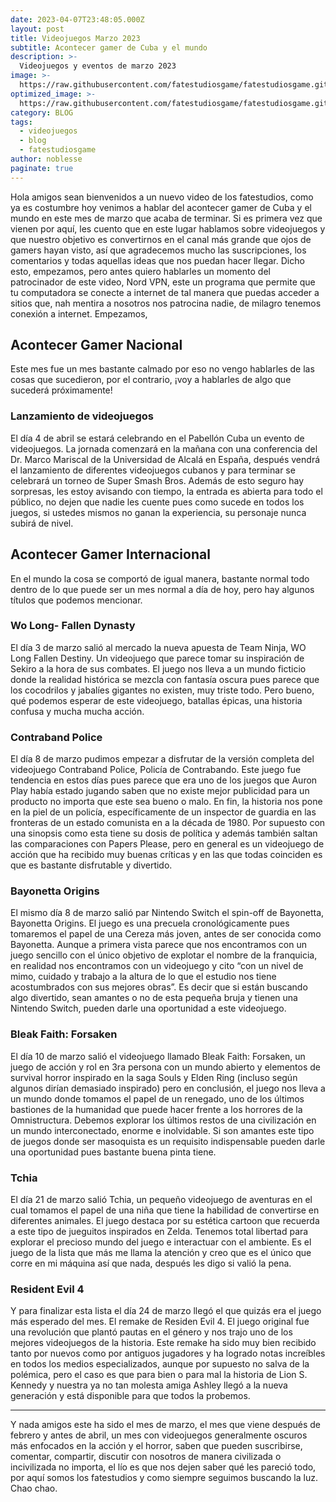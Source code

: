 ```yaml
---
date: 2023-04-07T23:48:05.000Z
layout: post
title: Videojuegos Marzo 2023
subtitle: Acontecer gamer de Cuba y el mundo
description: >-
  Videojuegos y eventos de marzo 2023
image: >-
  https://raw.githubusercontent.com/fatestudiosgame/fatestudiosgame.github.io/master/src/img/images-post/videojuegos-marzo-2023.jpg
optimized_image: >-
  https://raw.githubusercontent.com/fatestudiosgame/fatestudiosgame.github.io/master/src/img/images-post/videojuegos-marzo-2023.jpg
category: BLOG
tags:
  - videojuegos
  - blog
  - fatestudiosgame
author: noblesse
paginate: true
---
```

Hola amigos sean bienvenidos a un nuevo video de los fatestudios, como ya es costumbre hoy venimos a hablar del acontecer gamer de Cuba y el mundo en este mes de marzo que acaba de terminar.
Si es primera vez que vienen por aquí, les cuento que en este lugar hablamos sobre videojuegos y que nuestro objetivo es convertirnos en el canal más grande que ojos de gamers hayan visto, así que agradecemos mucho las suscripciones, los comentarios y todas aquellas ideas que nos puedan hacer llegar.
Dicho esto, empezamos, pero antes quiero hablarles un momento del patrocinador de este video, Nord VPN, este un programa que permite que tu computadora se conecte a internet de tal manera que puedas acceder a sitios que, nah mentira a nosotros nos patrocina nadie, de milagro tenemos conexión a internet.
Empezamos, 

## Acontecer Gamer Nacional
Este mes fue un mes bastante calmado por eso no vengo hablarles de las cosas que sucedieron, por el contrario, ¡voy a hablarles de algo que sucederá próximamente!

###	Lanzamiento de videojuegos
El día 4 de abril se estará celebrando en el Pabellón Cuba un evento de videojuegos. La jornada comenzará en la mañana con una conferencia del Dr. Marco Mariscal de la Universidad de Alcalá en España, después vendrá el lanzamiento de diferentes videojuegos cubanos y para terminar se celebrará un torneo de Super Smash Bros. Además de esto seguro hay sorpresas, les estoy avisando con tiempo, la entrada es abierta para todo el público, no dejen que nadie les cuente pues como sucede en todos los juegos, si ustedes mismos no ganan la experiencia, su personaje nunca subirá de nivel.


## Acontecer Gamer Internacional
En el mundo la cosa se comportó de igual manera, bastante normal todo dentro de lo que puede ser un mes normal a día de hoy, pero hay algunos títulos que podemos mencionar.

### Wo Long- Fallen Dynasty
El día 3 de marzo salió al mercado la nueva apuesta de Team Ninja, WO Long Fallen Destiny. Un videojuego que parece tomar su inspiración de Sekiro a la hora de sus combates. El juego nos lleva a un mundo ficticio donde la realidad histórica se mezcla con fantasía oscura pues parece que los cocodrilos y jabalíes gigantes no existen, muy triste todo. Pero bueno, qué podemos esperar de este videojuego, batallas épicas, una historia confusa y mucha mucha acción. 	
###	Contraband Police
El día 8 de marzo pudimos empezar a disfrutar de la versión completa del videojuego Contraband Police, Policía de Contrabando. Este juego fue tendencia en estos días pues parece que era uno de los juegos que Auron Play había estado jugando saben que no existe mejor publicidad para un producto no importa que este sea bueno o malo. En fin, la historia nos pone en la piel de un policía, específicamente de un inspector de guardia en las fronteras de un estado comunista en a la década de 1980. Por supuesto con una sinopsis como esta tiene su dosis de política y además también saltan las comparaciones con Papers Please, pero en general es un videojuego de acción que ha recibido muy buenas críticas y en las que todas coinciden es que es bastante disfrutable y divertido.
### Bayonetta Origins
El mismo día 8 de marzo salió par Nintendo Switch el spin-off de Bayonetta, Bayonetta Origins. El juego es una precuela cronológicamente pues tomaremos el papel de una Cereza más joven, antes de ser conocida como Bayonetta. Aunque a primera vista parece que nos encontramos con un juego sencillo con el único objetivo de explotar el nombre de la franquicia, en realidad nos encontramos con un videojuego y cito “con un nivel de mimo, cuidado y trabajo a la altura de lo que el estudio nos tiene acostumbrados con sus mejores obras”.  Es decir que si están buscando algo divertido, sean amantes o no de esta pequeña bruja y tienen una Nintendo Switch, pueden darle una oportunidad a este videojuego.  
 
### Bleak Faith: Forsaken
El día 10 de marzo salió el videojuego llamado Bleak Faith: Forsaken, un juego de acción y rol en 3ra persona con un mundo abierto y elementos de survival horror inspirado en la saga Souls y Elden Ring (incluso según algunos dirían demasiado inspirado) pero en conclusión, el juego nos lleva a un mundo donde tomamos el papel de un renegado, uno de los últimos bastiones de la humanidad que puede hacer frente a los horrores de la Omnistructura. Debemos explorar los últimos restos de una civilización en un mundo interconectado, enorme e inolvidable. Si son amantes este tipo de juegos donde ser masoquista es un requisito indispensable pueden darle una oportunidad pues bastante buena pinta tiene.

### Tchia
El día 21 de marzo salió Tchia, un pequeño videojuego de aventuras en el cual tomamos el papel de una niña que tiene la habilidad de convertirse en diferentes animales. El juego destaca por su estética cartoon que recuerda a este tipo de jueguitos inspirados en Zelda. Tenemos total libertad para explorar el precioso mundo del juego e interactuar con el ambiente. Es el juego de la lista que más me llama la atención y creo que es el único que corre en mi máquina así que nada, después les digo si valió la pena.

### Resident Evil 4
Y para finalizar esta lista el día 24 de marzo llegó el que quizás era el juego más esperado del mes. El remake de Residen Evil 4. El juego original fue una revolución que plantó pautas en el género y nos trajo uno de los mejores videojuegos de la historia. Este remake ha sido muy bien recibido tanto por nuevos como por antiguos jugadores y ha logrado notas increíbles en todos los medios especializados, aunque por supuesto no salva de la polémica, pero el caso es que para bien o para mal la historia de Lion S. Kennedy y nuestra ya no tan molesta amiga Ashley llegó a la nueva generación y está disponible para que todos la probemos.

**** 
Y nada amigos este ha sido el mes de marzo, el mes que viene después de febrero y antes de abril, un mes con videojuegos generalmente oscuros más enfocados en la acción y el horror, saben que pueden suscribirse, comentar, compartir, discutir con nosotros de manera civilizada o incivilizada no importa, el lío es que nos dejen saber qué les pareció todo, por aquí somos los fatestudios y como siempre seguimos buscando la luz. 
Chao chao.  

